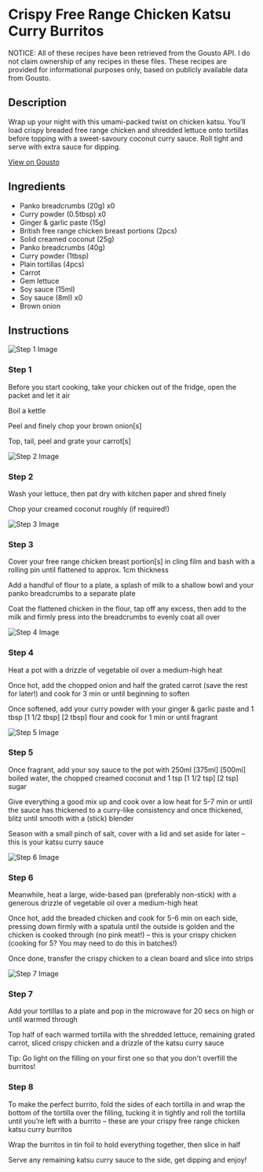 # Crispy Free Range Chicken Katsu Curry Burritos

NOTICE: All of these recipes have been retrieved from the Gousto API. I do not claim ownership of any recipes in these files. These recipes are provided for informational purposes only, based on publicly available data from Gousto.

## Description

Wrap up your night with this umami-packed twist on chicken katsu. You’ll load crispy breaded free range chicken and shredded lettuce onto tortillas before topping with a sweet-savoury coconut curry sauce. Roll tight and serve with extra sauce for dipping.

[View on Gousto](https://www.gousto.co.uk/recipes/cookbook/crispy-free-range-chicken-katsu-curry-burritos)

## Ingredients

- Panko breadcrumbs (20g) x0
- Curry powder (0.5tbsp) x0
- Ginger & garlic paste (15g)
- British free range chicken breast portions (2pcs)
- Solid creamed coconut (25g)
- Panko breadcrumbs (40g)
- Curry powder (1tbsp)
- Plain tortillas (4pcs)
- Carrot
- Gem lettuce
- Soy sauce (15ml)
- Soy sauce (8ml) x0
- Brown onion

## Instructions

![Step 1 Image](https://production-media.gousto.co.uk/cms/recipe-step-image/step-1-copy-17-1693842496872-x200.jpg)

### Step 1

Before you start cooking, take your chicken out of the fridge, open the packet and let it air

Boil a kettle

Peel and finely chop your brown onion[s]

Top, tail, peel and grate your carrot[s]

![Step 2 Image](https://production-media.gousto.co.uk/cms/recipe-step-image/step-2-copy-17-1693842504273-x200.jpg)

### Step 2

Wash your lettuce, then pat dry with kitchen paper and shred finely

Chop your creamed coconut roughly (if required!)

![Step 3 Image](https://production-media.gousto.co.uk/cms/recipe-step-image/step-3-copy-17-1693842507933-x200.jpg)

### Step 3

Cover your free range chicken breast portion[s] in cling film and bash with a rolling pin until flattened to approx. 1cm thickness

Add a handful of flour to a plate, a splash of milk to a shallow bowl and your panko breadcrumbs to a separate plate

Coat the flattened chicken in the flour, tap off any excess, then add to the milk and firmly press into the breadcrumbs to evenly coat all over

![Step 4 Image](https://production-media.gousto.co.uk/cms/recipe-step-image/step-4-copy-17-1693842511344-x200.jpg)

### Step 4

Heat a pot with a drizzle of vegetable oil over a medium-high heat

Once hot, add the chopped onion and half the grated carrot (save the rest for later!) and cook for 3 min or until beginning to soften

Once softened, add your curry powder with your ginger & garlic paste and 1 tbsp <span class="text-purple">[1 1/2 tbsp]</span> <span class="text-danger">[2 tbsp]</span> flour and cook for 1 min or until fragrant

![Step 5 Image](https://production-media.gousto.co.uk/cms/recipe-step-image/step-5-copy-16-1693842514297-x200.jpg)

### Step 5

Once fragrant, add your soy sauce to the pot with 250ml <span class="text-purple">[375ml]</span> <span class="text-danger">[500ml]</span> boiled water, the chopped creamed coconut and 1 tsp <span class="text-purple">[1 1/2 tsp]</span> <span class="text-danger">[2 tsp]</span> sugar

Give everything a good mix up and cook over a low heat for 5-7 min or until the sauce has thickened to a curry-like consistency and once thickened, blitz until smooth with a (stick) blender

Season with a small pinch of salt, cover with a lid and set aside for later – this is your katsu curry sauce

![Step 6 Image](https://production-media.gousto.co.uk/cms/recipe-step-image/step-6-copy-15-1693842517659-x200.jpg)

### Step 6

Meanwhile, heat a large, wide-based pan (preferably non-stick) with a generous drizzle of vegetable oil over a medium-high heat

Once hot, add the breaded chicken and cook for 5-6 min on each side, pressing down firmly with a spatula until the outside is golden and the chicken is cooked through (no pink meat!) – this is your crispy chicken (cooking for 5? You may need to do this in batches!)

Once done, transfer the crispy chicken to a clean board and slice into strips

![Step 7 Image](https://production-media.gousto.co.uk/cms/recipe-step-image/step-7-copy-19-1693842521017-x200.jpg)

### Step 7

Add your tortillas to a plate and pop in the microwave for 20 secs on high or until warmed through

Top half of each warmed tortilla with the shredded lettuce, remaining grated carrot, sliced crispy chicken and a drizzle of the katsu curry sauce

Tip: Go light on the filling on your first one so that you don't overfill the burritos!

### Step 8

To make the perfect burrito, fold the sides of each tortilla in and wrap the bottom of the tortilla over the filling, tucking it in tightly and roll the tortilla until you’re left with a burrito – these are your crispy free range chicken katsu curry burritos

Wrap the burritos in tin foil to hold everything together, then slice in half

Serve any remaining katsu curry sauce to the side, get dipping and enjoy!


